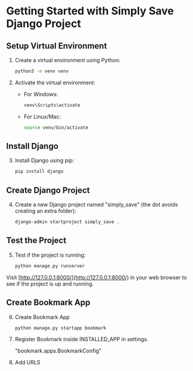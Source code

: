 # Getting Started with Simply Save Django Project

## Setup Virtual Environment

1. Create a virtual environment using Python:

    ```bash
    python3 -m venv venv
    ```

2. Activate the virtual environment:

    - For Windows:

        ```bash
        venv\Scripts\activate
        ```

    - For Linux/Mac:

        ```bash
        source venv/bin/activate
        ```

## Install Django

3. Install Django using pip:

    ```bash
    pip install django
    ```

## Create Django Project

4. Create a new Django project named "simply_save" (the dot avoids creating an extra folder):

    ```bash
    django-admin startproject simply_save .
    ```

## Test the Project

5. Test if the project is running:

    ```bash
    python manage.py runserver
    ```

Visit [http://127.0.0.1:8000/](http://127.0.0.1:8000/) in your web browser to see if the project is up and running.

## Create Bookmark App

6. Create Bookmark App

    ```bash
    python manage.py startapp bookmark
    ```

7. Register Bookmark inside INSTALLED_APP in settings.
    
    "bookmark.apps.BookmarkConfig"

8. Add URLS

